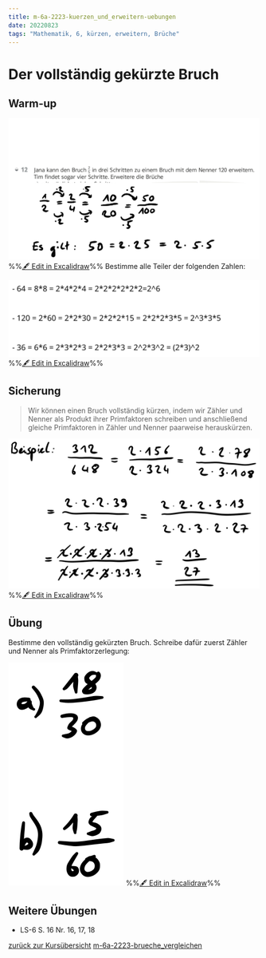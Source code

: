 ```yaml
---
title: m-6a-2223-kuerzen_und_erweitern-uebungen
date: 20220823
tags: "Mathematik, 6, kürzen, erweitern, Brüche"
---
```


# Der vollständig gekürzte Bruch

## Warm-up

![assets/m-6a-2223-kuerzen_und_erweitern-uebungen 20220824-101926.excalidraw.svg](assets/m-6a-2223-kuerzen_und_erweitern-uebungen%2020220824-101926.excalidraw.svg)
%%[🖋 Edit in Excalidraw](assets/m-6a-2223-kuerzen_und_erweitern-uebungen%2020220824-101926.excalidraw.md)%%
Bestimme alle Teiler der folgenden Zahlen:

![assets/m-6a-2223-kuerzen_und_erweitern-uebungen 20220823-231206.excalidraw.svg](assets/m-6a-2223-kuerzen_und_erweitern-uebungen%2020220823-231206.excalidraw.svg)
%%[🖋 Edit in Excalidraw](assets/m-6a-2223-kuerzen_und_erweitern-uebungen%2020220823-231206.excalidraw.md)%%

## Sicherung

 > 
 > Wir können einen Bruch vollständig kürzen, indem wir Zähler und Nenner als Produkt ihrer Primfaktoren schreiben und anschließend gleiche Primfaktoren in Zähler und Nenner paarweise herauskürzen.

![assets/m-6a-2223-kuerzen_und_erweitern-uebungen 20220825-084235.excalidraw.svg](assets/m-6a-2223-kuerzen_und_erweitern-uebungen%2020220825-084235.excalidraw.svg)
%%[🖋 Edit in Excalidraw](assets/m-6a-2223-kuerzen_und_erweitern-uebungen%2020220825-084235.excalidraw.md)%%

## Übung

Bestimme den vollständig gekürzten Bruch. Schreibe dafür zuerst Zähler und Nenner als Primfaktorzerlegung:

![assets/m-6a-2223-kuerzen_und_erweitern-uebungen 20220823-232140.excalidraw.svg](assets/m-6a-2223-kuerzen_und_erweitern-uebungen%2020220823-232140.excalidraw.svg)
%%[🖋 Edit in Excalidraw](assets/m-6a-2223-kuerzen_und_erweitern-uebungen%2020220823-232140.excalidraw.md)%%

## Weitere Übungen

* LS-6 S. 16 Nr. 16, 17, 18

[zurück zur Kursübersicht](M-6a-2223.md)
[m-6a-2223-brueche_vergleichen](m-6a-2223-brueche_vergleichen.md)
